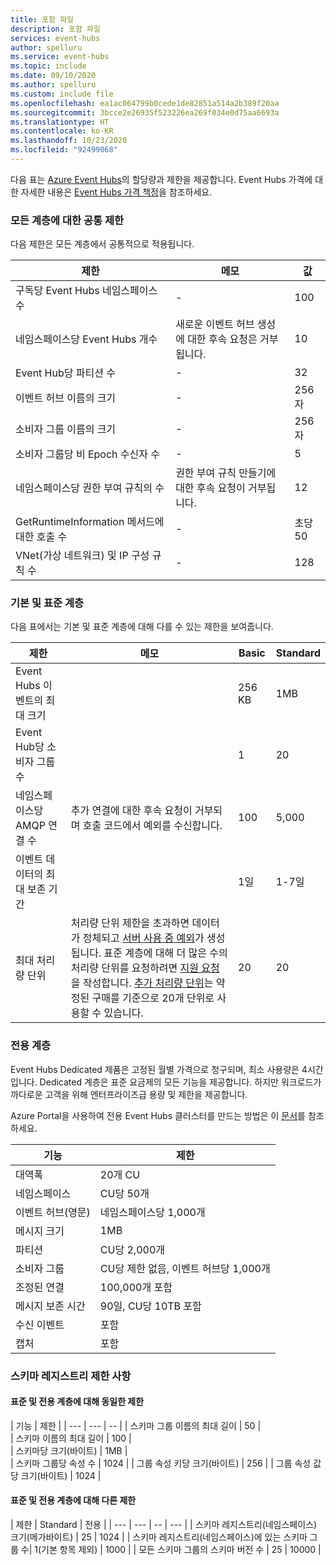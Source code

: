 ```yaml
---
title: 포함 파일
description: 포함 파일
services: event-hubs
author: spelluru
ms.service: event-hubs
ms.topic: include
ms.date: 09/10/2020
ms.author: spelluru
ms.custom: include file
ms.openlocfilehash: ea1ac064799b0cede1de82851a514a2b389f20aa
ms.sourcegitcommit: 3bcce2e26935f523226ea269f034e0d75aa6693a
ms.translationtype: HT
ms.contentlocale: ko-KR
ms.lasthandoff: 10/23/2020
ms.locfileid: "92499068"
---
```

다음 표는 [Azure Event Hubs](https://azure.microsoft.com/services/event-hubs/)의 할당량과 제한을 제공합니다. Event Hubs 가격에 대한 자세한 내용은 [Event Hubs 가격 책정](https://azure.microsoft.com/pricing/details/event-hubs/)을 참조하세요.

### <a name="common-limits-for-all-tiers"></a>모든 계층에 대한 공통 제한
다음 제한은 모든 계층에서 공통적으로 적용됩니다. 

| 제한 |  메모 | 값 |
| --- |  --- | --- |
| 구독당 Event Hubs 네임스페이스 수 |- |100 |
| 네임스페이스당 Event Hubs 개수 | 새로운 이벤트 허브 생성에 대한 후속 요청은 거부됩니다. |10 |
| Event Hub당 파티션 수 |- |32 |
| 이벤트 허브 이름의 크기 |- | 256자 |
| 소비자 그룹 이름의 크기 |- | 256자 |
| 소비자 그룹당 비 Epoch 수신자 수 |- |5 |
| 네임스페이스당 권한 부여 규칙의 수 | 권한 부여 규칙 만들기에 대한 후속 요청이 거부됩니다.|12 |
| GetRuntimeInformation 메서드에 대한 호출 수 |  - | 초당 50 | 
| VNet(가상 네트워크) 및 IP 구성 규칙 수 | - | 128 | 


### <a name="basic-and-standard-tiers"></a>기본 및 표준 계층
다음 표에서는 기본 및 표준 계층에 대해 다를 수 있는 제한을 보여줍니다. 

| 제한 | 메모 | Basic | Standard |
| --- |  --- | -- | --- |
| Event Hubs 이벤트의 최대 크기| &nbsp; | 256 KB | 1MB |
| Event Hub당 소비자 그룹 수 | &nbsp; |1 |20 |
| 네임스페이스당 AMQP 연결 수 | 추가 연결에 대한 후속 요청이 거부되며 호출 코드에서 예외를 수신합니다. |100 |5,000|
| 이벤트 데이터의 최대 보존 기간 | &nbsp; |1일 |1-7일 |
| 최대 처리량 단위 |처리량 단위 제한을 초과하면 데이터가 정체되고 [서버 사용 중 예외](/dotnet/api/microsoft.servicebus.messaging.serverbusyexception)가 생성됩니다. 표준 계층에 대해 더 많은 수의 처리량 단위를 요청하려면 [지원 요청](/azure/azure-portal/supportability/how-to-create-azure-support-request)을 작성합니다. [추가 처리량 단위](../articles/event-hubs/event-hubs-auto-inflate.md)는 약정된 구매를 기준으로 20개 단위로 사용할 수 있습니다. |20 | 20 | 

### <a name="dedicated-tier"></a>전용 계층
Event Hubs Dedicated 제품은 고정된 월별 가격으로 청구되며, 최소 사용량은 4시간입니다. Dedicated 계층은 표준 요금제의 모든 기능을 제공합니다. 하지만 워크로드가 까다로운 고객을 위해 엔터프라이즈급 용량 및 제한을 제공합니다. 

Azure Portal을 사용하여 전용 Event Hubs 클러스터를 만드는 방법은 이 [문서](https://docs.microsoft.com/azure/event-hubs/event-hubs-dedicated-cluster-create-portal)를 참조하세요.

| 기능 | 제한 |
| --- | ---|
| 대역폭 |  20개 CU |
| 네임스페이스 | CU당 50개 |
| 이벤트 허브(영문) |  네임스페이스당 1,000개 |
| 메시지 크기 | 1MB |
| 파티션 | CU당 2,000개 |
| 소비자 그룹 | CU당 제한 없음, 이벤트 허브당 1,000개 |
| 조정된 연결 | 100,000개 포함 |
| 메시지 보존 시간 | 90일, CU당 10TB 포함 |
| 수신 이벤트 | 포함 |
| 캡처 | 포함 |


### <a name="schema-registry-limitations"></a>스키마 레지스트리 제한 사항

#### <a name="limits-that-are-the-same-for-standard-and-dedicated-tiers"></a>**표준** 및 **전용** 계층에 대해 동일한 제한 
| 기능 | 제한 | 
| --- |  --- | -- |
| 스키마 그룹 이름의 최대 길이 | 50 |  
| 스키마 이름의 최대 길이 | 100 |    
| 스키마당 크기(바이트) | 1MB |   
| 스키마 그룹당 속성 수 | 1024 |
| 그룹 속성 키당 크기(바이트) | 256 | 
| 그룹 속성 값당 크기(바이트) | 1024 | 


#### <a name="limits-that-are-different-for-standard-and-dedicated-tiers"></a>**표준** 및 **전용** 계층에 대해 다른 제한 

| 제한 | Standard | 전용 | 
| --- |  --- | -- | --- |
| 스키마 레지스트리(네임스페이스) 크기(메가바이트) | 25 |  1024 |
| 스키마 레지스트리(네임스페이스)에 있는 스키마 그룹 수| 1(기본 항목 제외) | 1000 |
| 모든 스키마 그룹의 스키마 버전 수 | 25 | 10000 |





